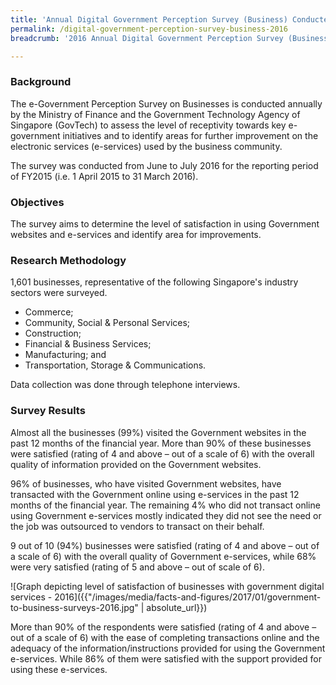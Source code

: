 ```yaml
---
title: 'Annual Digital Government Perception Survey (Business) Conducted in 2016'
permalink: /digital-government-perception-survey-business-2016
breadcrumb: '2016 Annual Digital Government Perception Survey (Business)'

---
```



### **Background**

The e-Government Perception Survey on Businesses is conducted annually by the Ministry of Finance and the Government Technology Agency of Singapore (GovTech) to assess the level of receptivity towards key e-government initiatives and to identify areas for further improvement on the electronic services (e-services) used by the business community.

The survey was conducted from June to July 2016 for the reporting period of FY2015 (i.e. 1 April 2015 to 31 March 2016).

### **Objectives**

The survey aims to determine the level of satisfaction in using Government websites and e-services and identify area for improvements.

### **Research Methodology**

1,601 businesses, representative of the following Singapore's industry sectors were surveyed.

* Commerce;
* Community, Social & Personal Services;
* Construction;
* Financial & Business Services;
* Manufacturing; and
* Transportation, Storage & Communications.

Data collection was done through telephone interviews.

### **Survey Results**

Almost all the businesses (99%) visited the Government websites in the past 12 months of the financial year. More than 90% of these businesses were satisfied (rating of 4 and above – out of a scale of 6) with the overall quality of information provided on the Government websites.

96% of businesses, who have visited Government websites, have transacted with the Government online using e-services in the past 12 months of the financial year. The remaining 4% who did not transact online using Government e-services mostly indicated they did not see the need or the job was outsourced to vendors to transact on their behalf.

9 out of 10 (94%) businesses were satisfied (rating of 4 and above – out of a scale of 6) with the overall quality of Government e-services, while 68% were very satisfied (rating of 5 and above – out of scale of 6).

![Graph depicting level of satisfaction of businesses with government digital services - 2016]({{"/images/media/facts-and-figures/2017/01/government-to-business-surveys-2016.jpg" | absolute_url}})

More than 90% of the respondents were satisfied (rating of 4 and above – out of a scale of 6) with the ease of completing transactions online and the adequacy of the information/instructions provided for using the Government e-services. While 86% of them were satisfied with the support provided for using these e-services.
